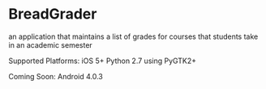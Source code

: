 BreadGrader
===========

an application that maintains a list of grades for courses that students take in an academic semester

Supported Platforms:
iOS 5+
Python 2.7 using PyGTK2+

Coming Soon:
Android 4.0.3


